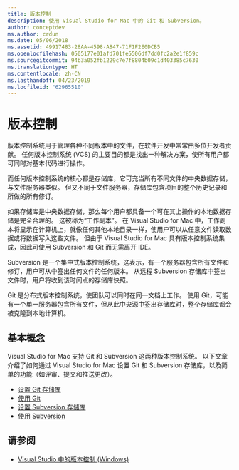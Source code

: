 ```yaml
---
title: 版本控制
description: 使用 Visual Studio for Mac 中的 Git 和 Subversion。
author: conceptdev
ms.author: crdun
ms.date: 05/06/2018
ms.assetid: 49917483-28AA-4598-A847-71F1F2E0DCB5
ms.openlocfilehash: 0505177e01afd701fe5506df7dd0fc2a2e1f859c
ms.sourcegitcommit: 94b3a052fb1229c7e7f8804b09c1d403385c7630
ms.translationtype: HT
ms.contentlocale: zh-CN
ms.lasthandoff: 04/23/2019
ms.locfileid: "62965510"
---
```

# <a name="version-control"></a>版本控制

版本控制系统用于管理各种不同版本中的文件，在软件开发中常常由多位开发者贡献。 任何版本控制系统 (VCS) 的主要目的都是找出一种解决方案，使所有用户都可同时对基本代码进行操作。

而任何版本控制系统的核心都是存储库，它可充当所有不同文件的中央数据存储，与文件服务器类似。 但又不同于文件服务器，存储库包含项目的整个历史记录和所做的所有修订。

如果存储库是中央数据存储，那么每个用户都具备一个可在其上操作的本地数据存储是完全合理的。 这被称为“工作副本”。 在 Visual Studio for Mac 中，工作副本将显示在计算机上，就像任何其他本地目录一样，使用户可以从任意文件读取数据或将数据写入这些文件。 但由于 Visual Studio for Mac 具有版本控制系统集成，因此可使用 Subversion 和 Git 而无需离开 IDE。

Subversion 是一个集中式版本控制系统，这表示，有一个服务器包含所有文件和修订，用户可从中签出任何文件的任何版本。 从远程 Subversion 存储库中签出文件时，用户将收到该时间点的存储库快照。

Git 是分布式版本控制系统，使团队可以同时在同一文档上工作。 使用 Git，可能有一个单一服务器包含所有文件，但从此中央源中签出存储库时，整个存储库都会被克隆到本地计算机。

## <a name="basic-concepts"></a>基本概念

Visual Studio for Mac 支持 Git 和 Subversion 这两种版本控制系统。 以下文章介绍了如何通过 Visual Studio for Mac 设置 Git 和 Subversion 存储库，以及简单的功能（如评审、提交和推送更改）。

* [设置 Git 存储库](set-up-git-repository.md)
* [使用 Git](working-with-git.md)
* [设置 Subversion 存储库](set-up-subversion-repository.md)
* [使用 Subversion](working-with-subversion.md)

## <a name="see-also"></a>请参阅

* [Visual Studio 中的版本控制 (Windows)](/visualstudio/version-control/)